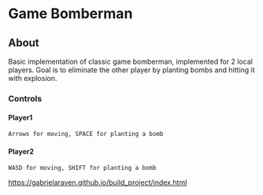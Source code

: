 # Game Bomberman 
## About
Basic implementation of classic game bomberman, implemented for 2 local players. Goal is to eliminate the other player by planting bombs and hitting it with explosion.

### Controls
#### Player1
    Arrows for moving, SPACE for planting a bomb
#### Player2
    WASD for moving, SHIFT for planting a bomb
https://gabrielaraven.github.io/build_project/index.html
